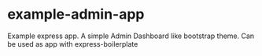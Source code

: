 example-admin-app
=================

Example express app. A simple Admin Dashboard like bootstrap theme. Can be used as app with express-boilerplate
